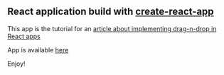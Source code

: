 ## React application build with [create-react-app](https://create-react-app.dev/) 
This app is the tutorial for an [article about implementing drag-n-drop in React apps](https://css-tricks.com/draggin-and-droppin-in-react/)

App is available [here](https://react-sortable-hoc-app-example.maksakymenko.now.sh/)

Enjoy!
